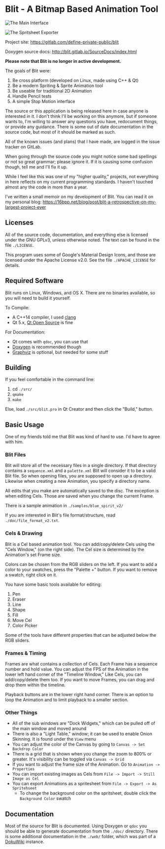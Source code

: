 Blit - A Bitmap Based Animation Tool
====================================

![The Main Interface](https://gitlab.com/define-private-public/blit/raw/master/web/images/screenshot-main-window.png)

![The Spritsheet Exporter](https://gitlab.com/define-private-public/blit/raw/master/web/images/screenshot-spritesheet-exporter.png)

Project site: https://gitlab.com/define-private-public/blit

Doxygen source docs: http://blit.gitlab.io/SourceDocs/index.html

**Please note that Blit is no longer in active development.**  

The goals of Blit were:
 1. Be cross platform (developed on Linux, made using C++ & Qt)
 2. Be a modern Spriting & Sprite Animation tool
 3. Be useable for traditional 2D Animation
 4. Handle Pencil tests
 5. A simple Stop Motion interface

The source  or this application is being released here in case anyone is
interested in it.  I don't think I'll be working on this anymore, but if
someone wants to, I'm willing to answer any questions you have, redocument
things, or provide any guidance.  There is some out of date documentation in the
source code, but most of it should be marked as such.

All of the known issues (and plans) that I have made, are logged in the issue
tracker on GitLab.

When going through the source code you might notice some bad spellings or not so
great grammar; please ignore it.  If it is causing some confusion though, tell
me and I'll fix it up.

While I feel like this was one of my "higher quality," projects, not everything
in here reflects on my current programming standards.  I haven't touched almost
any the code in more than a year.

I've written a small memoir on my development of Blit.  You can read it on my
personal blog:
https://16bpp.net/blog/post/blit-a-retrospective-on-my-largest-project-ever


Licenses
--------
All of the source code, documentation, and everything else is licensed under the
GNU GPLv3, unless otherwise noted.  The text can be found in the file `./LICENSE`.

This program uses some of Google's Material Design Icons, and those are licensed
under the Apache License v2.0.  See the file `./APACHE_LICENSE` for details.


Required Software
-----------------
Blit runs on Linux, Windows, and OS X.  There are no binaries available, so you
will need to build it yourself.

To Compile:
 - A C++14 compiler, I used [clang](http://clang.llvm.org)
 - Qt 5.x, [Qt Open Source](https://www.qt.io/download-open-source/) is fine

For Documentation:
 - Qt comes with `qdoc`, you can use that
 - [Doxygen](https://www.stack.nl/~dimitri/doxygen/) is recommended though
 - [Graphviz](http://www.graphviz.org/) is optional, but needed for some stuff


Building
--------
If you feel comfortable in the command line:

 1. cd `./src/`
 2. `qmake`
 3. `make`

Else, load `./src/blit.pro` in Qt Creator and then click the "Build," button.


Basic Usage
-----------
One of my friends told me that Blit was kind of hard to use.  I'd have to agree
with him.

### Blit Files
Blit will store all of the necessary files in a single directory.  If that
directory contains a `sequence.xml` and a `palette.xml` Blit will consider it to
be a valid Blit file.  So when opening files, you are supposed to open up a
directory.  Likewise when creating a new Animation, you specify a directory
name.

All edits that you make are automatically saved to the disc.  The exception is
when editing Cels.  Those are saved when you change the current Frame.

There is a sample animation in `./samples/blue_spirit_v2/`

If you are interested in Blit's file format/structure, read
`./doc/file_format_v2.txt`.

### Cels & Drawing
Blit is a Cel based animation tool.  You can add/copy/delete Cels using the
"Cels Window," (on the right side).  The Cel size is determined by the
Animation's set Frame size.

Colors can be chosen from the RGB sliders on the left.  If you want to add a
color to your swatches, press the "Palette +" button.  If you want to remove a
swatch, right click on it.

You have some basic tools available for editing:

 1. Pen 
 2. Eraser
 3. Line
 4. Shape
 5. Fill
 6. Move Cel
 7. Color Picker

Some of the tools have different properties that can be adjusted below the RGB
sliders.

### Frames & Timing
Frames are what contains a collection of Cels.  Each Frame has a sequence number
and hold value.  You can adjust the FPS of the Animation in the lower left hand
corner of the "Timeline Window,"  Like Cels, you can add/copy/delete them too.
If you want to move Frames, you can drag and drop them within the timeline.

Playback buttons are in the lower right hand corner.  There is an option to loop
the Animation and to limit playback to a smaller section.

### Other Things

 - All of the sub windows are "Dock Widgets," which can be pulled off of the
   main window and moved around
 - There is also a "Light Table," window; it can be used to enable Onion
   Skinning.  It is found under the `View` menu
 - You can adjust the color of the Canvas by going to `Canvas -> Set Backdrop
   Color`
 - There is a grid that is shown when you change the zoom to 800% or greater.
   It's visibility can be toggled via `Canvas -> Grid`
 - If you want to adjust the frame size of the Animation.  Go to `Animation ->
   Properties`
 - You can import existing images as Cels from `File -> Import -> Still Image as
   Cel`
 - You can export Animations as a spritesheet from `File -> Export -> As
   Spritehseet`
   - To change the background color on the spritsheet, double click the
     `Background Color` swatch


Documentation
-------------
Most of the source for Blit is documented.  Using Doxygen or `qdoc` you should
be able to generate documentation from the `./doc/` directory.  There is some
additional documentation in the `./web/` folder, which was part of a
[DokuWiki](https://dokuwiki.org/) instance.

